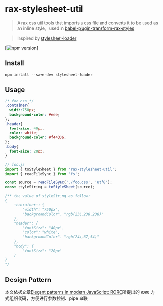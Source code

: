 # rax-stylesheet-util

>  A rax css util tools that imports a css file and converts it to be used as an inline style，used in [babel-plugin-transform-rax-styles](https://github.com/boycgit/babel-plugin-transform-rax-styles/)

> Inspired by [stylesheet-loader](https://github.com/alibaba/rax/tree/master/packages/stylesheet-loader)


[![npm version](https://img.shields.io/npm/v/rax-stylesheet-util.svg?style=flat-square)]

## Install 

```c
npm install --save-dev stylesheet-loader
```

## Usage

```css
/* foo.css */
.container{
  width:750px;
  background-color: #eee;
};
.header{
  font-size: 40px;
  color: white;
  background-color: #f44336;
};
.body{
  font-size: 20px;
}
```

```js
// foo.js
import { toStyleSheet } from 'rax-stylesheet-util';
import { readFileSync } from 'fs';

const source = readFileSync('./foo.css', 'utf8');
const styleString = toStyleSheet(source);

/** the value of styleString as follow:
{
    "container": {
        "width": "750px",
        "backgroundColor": "rgb(238,238,238)"
    },
    "header": {
        "fontSize": "40px",
        "color": "white",
        "backgroundColor": "rgb(244,67,54)"
    },
    "body": {
        "fontSize": "20px"
    }
}
*/

```

## Design Pattern

本文依据文章[Elegant patterns in modern JavaScript: RORO](https://www.codementor.io/billsourour897/elegant-patterns-in-modern-javascript-roro-hn217atuu)所提出的 `RORO` 方式组织代码，方便进行参数控制、pipe 串联